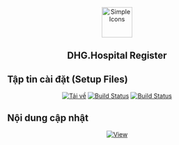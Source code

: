<div align="center">
  <img src="https://raw.githubusercontent.com/dh-hos/dhg.hospitalprinter/main/Deploy_Tools/Logo.ico" alt="Simple Icons" width=70>
  <h2>DHG.Hospital Register</h2>
  
  
</div>

## Tập tin cài đặt (Setup Files)

<div align="center">
  
[![Tải về](https://img.shields.io/badge/Tải%20file%20cài%20đặt-Google%2001-blue?logo=googledrive)](https://drive.google.com/drive/folders/15qNx6iZavpvO9PHl--bCKCwfUNAR0v6y) [![Build Status](https://img.shields.io/badge/Tải%20file%20cài%20đặt-NAS-blue?logo=googledrive)](https://drive.google.com/drive/u/0/folders/1P5fwwDAB3mwOiLydvbRMZgbuBoY-FN5t) [![Build Status](https://img.shields.io/badge/Tải%20file%20cài%20đặt-Onedrive-blue??style=for-the-badge&logo=microsoftonedrive)](https://1drv.ms/u/s!AusAbLoC7t1d2CWTfReuQ9MrwwwS?e=Iw4jLL)
  
</div>

## Nội dung cập nhật

<div align="center">
  
  [![View](https://img.shields.io/badge/-Xem%20chi%20ti%E1%BA%BFt%20c%E1%BA%ADp%20nh%E1%BA%ADt-informational?logo=github)](https://github.com/dh-hos/dhg.hospitalregister/blob/main/Deploy_Tools/CHANGELOG.md)

</div>

